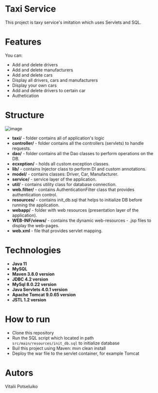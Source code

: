 # Taxi Service
This project is taxy service's imitation which uses Servlets and SQL.
# Features
You can:
- Add and delete drivers
- Add and delete manufacturers
- Add and delete cars
- Display all drivers, cars and manufacturers
- Display your own cars
- Add and delete drivers to certain car
- Authetication
# Structure
![image](https://user-images.githubusercontent.com/107885859/231518045-09822457-0458-4a05-95be-2468868784d2.png)
- **taxi/** - folder contains all of application's logic
- **controller/** - folder contains all the controllers (servlets) to handle requests.
- **dao/** - folder contains all the Dao classes to perform operations on the DB.
- **ecxeption/** - holds all custom exception classes.
- **lib/** - contains Injector class to perform DI and custom annotations.
- **model/** - contains classes: Driver, Car, Manufacturer.
- **service/** - service layer of the application.
- **util/** - contains utility class for database connection.
- **web.filter/** - contains AuthenticationFilter class that provides authentication control.
- **resources/** - contains init_db.sql that helps to initialize DB before running the application.
- **webapp/** - folder with web resources (presentation layer of the application).
- **WEB-INF/views/** - contains the dynamic web-resources - .jsp files to display the web-pages.
- **web.xml** - file that provides servlet mapping.
# Technologies
- **Java 11**
- **MySQL**
- **Maven 3.8.0 version**
- **JDBC 4.2 version**
- **MySql 8.0.22 version**
- **Java Servlets 4.0.1 version**
- **Apache Tomcat 9.0.65 version**
- **JSTL 1.2 version**
# How to run
- Clone this repository
- Run the SQL script which located in path `src/main/resources/init_db.sql` to initialize database
- Buil this project using Maven: mvn clean install
- Deploy the war file to the servlet container, for example Tomcat
# Autors
  Vitalii Potseluiko
